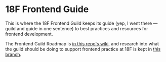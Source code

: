 18F Frontend Guide
===================

This is where the 18F Frontend Guild keeps its guide (yep, I went there — guild and guide in one sentence) to best practices and resources for frontend development.

The Frontend Guild Roadmap is [in this repo's wiki](https://github.com/18F/frontend/wiki), and research into what the guild should be doing to support frontend practice at 18F is kept in [this branch](#).
